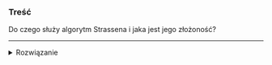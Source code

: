 ### Treść
Do czego służy algorytm Strassena i jaka jest jego złożoność?

------
<details><summary>Rozwiązanie</summary>
<p>

